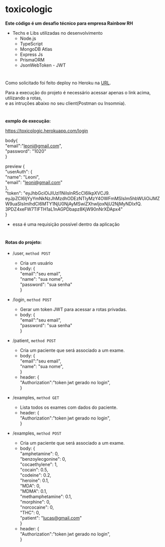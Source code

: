 # toxicologic


**Este código é um desafio técnico para empresa Rainbow RH**

- Techs e Libs utilizadas no desenvolvimento
  - Node.js 
  - TypeScript
  - MongoDB Atlas
  - Express Js
  - PrismaORM
  - JsonWebToken - JWT
#

Como solicitado foi feito deploy no Heroku na [URL](https://toxicologic.herokuapp.com/).

Para a execução do projeto é necessário acessar apenas o link acima, utilizando a rotas,<br>
e as intruções abaixo no seu client(Postman ou Insomnia).


#

**exmplo de execução:**

https://toxicologic.herokuapp.com/login

body{<br>
  "email":"leoni@gmail.com", <br>
  "password": "1020"<br>
}

preview { <br>
	"userAuth": {<br>
		"name": "Leoni", <br>
		"email": "leoni@gmail.com" <br>
	}, <br>
	"token": 
  "eyJhbGciOiJIUzI1NiIsInR5cCI6IkpXVCJ9.
  eyJpZCI6IjYyYmNkNzJhMzdhODEzNTIyMzY4OWFmMSIsIm5hbWUiOiJMZW9uaSIsImlhdCI6MTY1NjU0NjAyMSwiZXhwIjoxNjU2NjMyNDIxfQ.
  3PDZ4xeFW7TlFTH1aL1nAGPDbapz8KjW90nNrXDApx4"<br>
}


- essa é uma requisição possível dentro da aplicação

#
#### Rotas do projeto:

- /user, `method POST` 
  - Cria um usuário
  - body: {<br>
    "email":"seu email", <br>
    "name": "sua nome",<br>
	  "password": "sua senha"<br>
  }

- /login, `method POST` 
  - Gerar um token JWT para acessar a rotas privadas.
  - body: {<br>
    "email":"seu email", <br>
	  "password": "sua senha"<br>
    }

- /patient, `method POST` 
  - Cria um paciente que será associado a um exame.
  - body: {<br>
    "email":"seu email", <br>
    "name": "sua nome",<br>
  }
  - header: {<br>
    "Authorization":"token jwt gerado no login", <br>
  }
  
- /examples, `method GET` 
  - Lista todos os exames com dados do paciente.
  - header: {<br>
    "Authorization":"token jwt gerado no login", <br>
  }
  
- /examples, `method POST` 
  - Cria um paciente que será associado a um exame.
  - body: {<br>
      "amphetamine": 0,<br>
      "benzoylecgonine": 0,<br>
      "cocaethylene": 1,<br>
      "cocain": 0.5,<br>
      "codeine": 0.2,<br>
      "heroine": 0.1,<br>
      "MDA": 0,<br>
      "MDMA": 0.1,<br>
      "methamphetamine": 0.1,<br>
      "morphine": 0,<br>
      "norcocaine": 0,<br>
      "THC": 0,<br>
      "patient": "lucas@gmail.com"<br>
  }
  - header: {<br>
    "Authorization":"token jwt gerado no login", <br>
  }
